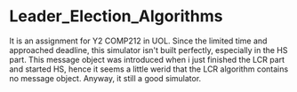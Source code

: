 # Leader_Election_Algorithms
It is an assignment for Y2 COMP212 in UOL. Since the limited time and approached deadline, this simulator isn't built perfectly, especially in the HS part. This message object was introduced when i just finished the  LCR part and started HS, hence it seems a little werid that the LCR algorithm contains no message object. Anyway, it still a good simulator.
